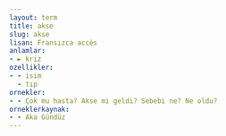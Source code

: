 ```yaml
---
layout: term
title: akse
slug: akse
lisan: Fransızca accès
anlamlar:
- ► kriz
ozellikler:
- - isim
  - tıp
ornekler:
- - Çok mu hasta? Akse mi geldi? Sebebi ne? Ne oldu?
orneklerkaynak:
- - Aka Gündüz
---
```

